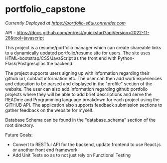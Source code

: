 # portfolio_capstone

*Currently Deployed at https://portfolio-s6uu.onrender.com*

API - https://docs.github.com/en/rest/quickstart?apiVersion=2022-11-28&tool=javascript

This project is a resume/portfolio manager which can create shareable links to a dynamically updated portfolio/resume site for users.  The site uses HTML-bootstrap/CSS/JavaScript as the front end with Python-Flask/Postgresql as the backend.  

The project supports users signing up with information regarding their github url, contact information etc. The user can then add work experiences and education to be parsed and displayed in the "profile" section of the website.  The user can also add information regarding github portfolio projects where they will be able to add brief descriptions and serve the READme and Programming language breakdown for each project using the GITHUB API.  The application also supports feedback submission sections to gather feedback on the website for myself. 

Database Schema can be found in the "database_schema" section of the root directory.

Future Goals: 
 - Convert to RESTful API for the backend, update frontend to use React.js or another front end framework
 - Add Unit Tests so as to not just rely on Functional Testing
